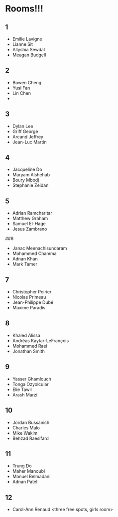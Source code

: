 # Rooms!!!

## 1

* Emilie  Lavigne
* Lianne  Sit
* Allyshia    Sewdat
* Meagan  Budgell

## 2

* Bowen   Cheng
* Yusi    Fan
* Lin Chen
* <maybe an additional dude>

## 3

* Dylan   Lee
* Griff   George
* Arcand  Jeffrey
* Jean-Luc    Martin

## 4

* Jacqueline  Do
* Maryam  Alshehab
* Boury   Mbodj
* Stephanie   Zeidan

## 5

* Adrian  Ramcharitar
* Matthew Graham
* Samuel  El-Hage
* Jesus   Zambrano

##6
 
* Janac   Meenachisundaram
* Mohammed    Chamma
* Adnan   Khan
* Mark    Tamer

## 7

* Christopher Poirier
* Nicolas Primeau
* Jean-Philippe   Dubé
* Maxime  Paradis

## 8 

* Khaled  Alissa
* Andréas Kaytar-LeFrançois
* Mohammed    Raei
* Jonathan    Smith

## 9

* Yasser  Ghamlouch
* Tonga   Ozyolcular
* Elie    Tawil
* Arash   Marzi

## 10

* Jordan  Bussanich
* Charles Malo
* Mike    Wakim
* Behzad  Raesifard
 
## 11

* Trung   Do
* Maher   Manoubi
* Manuel  Belmadani
* Adnan   Patel

## 12

* Carol-Ann   Renaud
<three free spots, girls room>
